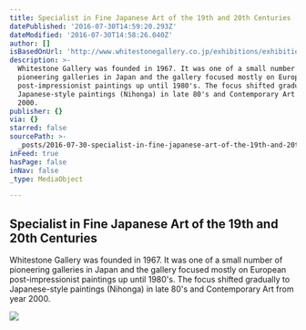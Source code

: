 ```yaml
---
title: Specialist in Fine Japanese Art of the 19th and 20th Centuries
datePublished: '2016-07-30T14:59:20.293Z'
dateModified: '2016-07-30T14:58:26.040Z'
author: []
isBasedOnUrl: 'http://www.whitestonegallery.co.jp/exhibitions/exhibitions.html'
description: >-
  Whitestone Gallery was founded in 1967. It was one of a small number of
  pioneering galleries in Japan and the gallery focused mostly on European
  post-impressionist paintings up until 1980's. The focus shifted gradually to
  Japanese-style paintings (Nihonga) in late 80's and Contemporary Art from year
  2000.
publisher: {}
via: {}
starred: false
sourcePath: >-
  _posts/2016-07-30-specialist-in-fine-japanese-art-of-the-19th-and-20th-centuri.md
inFeed: true
hasPage: false
inNav: false
_type: MediaObject

---
```

<article style=""><h1>Specialist in Fine Japanese Art of the 19th and 20th Centuries</h1><p>Whitestone Gallery was founded in 1967. It was one of a small number of pioneering galleries in Japan and the gallery focused mostly on European post-impressionist paintings up until 1980's. The focus shifted gradually to Japanese-style paintings (Nihonga) in late 80's and Contemporary Art from year 2000.</p><img src="http://www.whitestonegallery.co.jp/exhibitions/img/20160429_global_japanese_artists/7_1280.jpg" /></article>